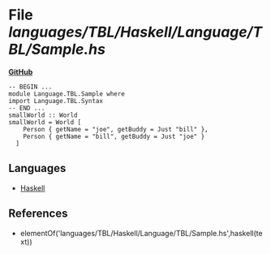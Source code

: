 # File _languages/TBL/Haskell/Language/TBL/Sample.hs_
**[GitHub](https://github.com/softlang/yas/blob/master/languages/TBL/Haskell/Language/TBL/Sample.hs)**
```
-- BEGIN ...
module Language.TBL.Sample where
import Language.TBL.Syntax
-- END ...
smallWorld :: World
smallWorld = World [
    Person { getName = "joe", getBuddy = Just "bill" },
    Person { getName = "bill", getBuddy = Just "joe" }
  ]
```

## Languages
* [Haskell](../languages/Haskell.md)

## References
* elementOf('languages/TBL/Haskell/Language/TBL/Sample.hs',haskell(text))
